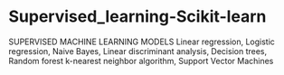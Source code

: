 # Supervised_learning-Scikit-learn


SUPERVISED MACHINE LEARNING MODELS
Linear regression, 
Logistic regression, 
Naive Bayes, 
Linear discriminant analysis, 
Decision trees,
Random forest
k-nearest neighbor algorithm,
Support Vector Machines
